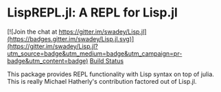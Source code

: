 LispREPL.jl: A REPL for Lisp.jl
===============================

[![Join the chat at https://gitter.im/swadey/Lisp.jl](https://badges.gitter.im/swadey/Lisp.jl.svg)](https://gitter.im/swadey/Lisp.jl?utm_source=badge&utm_medium=badge&utm_campaign=pr-badge&utm_content=badge)
[Build Status](https://travis-ci.org/swadey/LispREPL.jl.svg?branch=master)

This package provides REPL functionality with Lisp syntax on top of julia.  This is really Michael Hatherly's contribution factored out of Lisp.jl.

